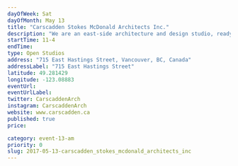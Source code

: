 ```yaml
---
dayOfWeek: Sat
dayOfMonth: May 13
title: "Carscadden Stokes McDonald Architects Inc."
description: "We are an east-side architecture and design studio, ready to welcome you warmly and let you talk our ears off about why design matters."
startTime: 11-4
endTime: 
type: Open Studios
address: "715 East Hastings Street, Vancouver, BC, Canada"
addressLabel: "715 East Hastings Street"
latitude: 49.281429
longitude: -123.08883
eventUrl: 
eventUrlLabel: 
twitter: CarscaddenArch
instagram: CarscaddenArch
website: www.carscadden.ca
published: true
price: 

category: event-13-am
priority: 0
slug: 2017-05-13-carscadden_stokes_mcdonald_architects_inc
---
```

